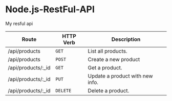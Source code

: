 # Node.js-RestFul-API
My resful api

| Route | HTTP Verb	 |  Description	 |
| --- | --- | --- |
| /api/products | `GET` |  List all products. |
| /api/products | `POST` | Create a new product |
| /api/products/:_id | `GET` |  Get a product. |
| /api/products/:_id | `PUT` | Update a product with new info. |
| /api/products/:_id | `DELETE` | Delete a product. |
